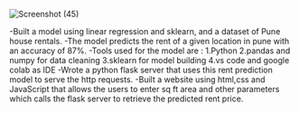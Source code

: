 ![Screenshot (45)](https://user-images.githubusercontent.com/73572525/151691770-c6db3a31-80e4-4a67-ad59-bb8fc22d9278.png)

-Built a model using linear regression and sklearn, and a dataset of Pune house rentals. 
-The model predicts the rent of a given location in pune with an accuracy of 87%.
-Tools used for the model are :
1.Python
2.pandas and numpy for data cleaning
3.sklearn for model building
4.vs code and google colab as IDE 
-Wrote a python flask server  that uses this rent prediction model to serve the http requests.
-Built a website using html,css and JavaScript that allows the users to enter sq ft area and other parameters which calls the flask server to retrieve the predicted rent price.
